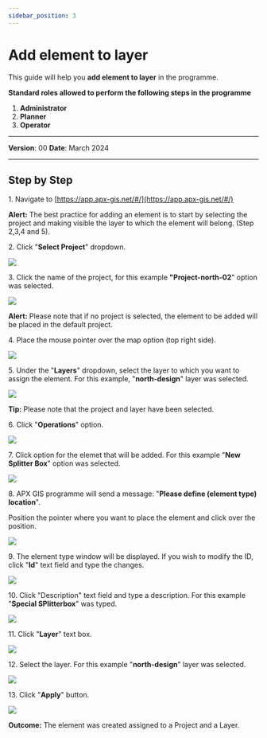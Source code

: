 ```yaml
---
sidebar_position: 3
---
```


# Add element to layer

This guide will help you **add element to layer** in the programme.

**Standard roles allowed to perform the following steps in the programme**

1.	**Administrator**
2.  **Planner**
3. **Operator**

------------

**Version**: 00
**Date**: March 2024

------------
## **Step by Step**


1\. Navigate to [https://app.apx-gis.net/#/](https://app.apx-gis.net/#/)


**Alert:** The best practice for adding an element is to start by selecting the project and making visible the layer to which the element will belong. (Step 2,3,4 and 5).


2\. Click "**Select Project**" dropdown.

![](static/img/downloads/03-add-element-layer_1.jpeg)


3\. Click  the name of the project, for this example **"Project-north-02**" option was selected.

![](static/img/downloads/03-add-element-layer_2.jpeg)


**Alert:** Please note that if no project is selected, the element to be added will be placed in the default project.


4\. Place the mouse pointer over the map option (top right side).

![](static/img/downloads/03-add-element-layer_3.jpeg)


5\. Under the "**Layers**" dropdown, select the layer to which you want to assign the element. For this example,  "**north-design**" layer was selected.

![](static/img/downloads/03-add-element-layer_4.jpeg)


**Tip:** Please note that the project and layer have been selected.


6\. Click "**Operations**" option.

![](static/img/downloads/03-add-element-layer_5.jpeg)


7\. Click  option for the elemet that will be added. For this example "**New Splitter Box**" option was selected.

![](static/img/downloads/03-add-element-layer_6.jpeg)


8\. APX GIS programme will send a message: "**Please define (element type) location**".

Position the pointer where you want to place the element and click over the position.

![](static/img/downloads/03-add-element-layer_7.jpeg)


9\. The element type window will be displayed. If you wish to modify the ID, click "**Id**" text field and type the changes.

![](static/img/downloads/03-add-element-layer_8.jpeg)


10\. Click "Description" text field and type a description. For this example  "**Special SPlitterbox**" was typed.

![](static/img/downloads/03-add-element-layer_9.jpeg)


11\. Click "**Layer**" text box. 

![](static/img/downloads/03-add-element-layer_10.jpeg)


12\. Select the layer. For this example "**north-design**" layer was selected.

![](static/img/downloads/03-add-element-layer_11.jpeg)


13\. Click "**Apply**" button.

![](static/img/downloads/03-add-element-layer_12.jpeg)


**Outcome:** The element was created assigned to a Project and a Layer.


